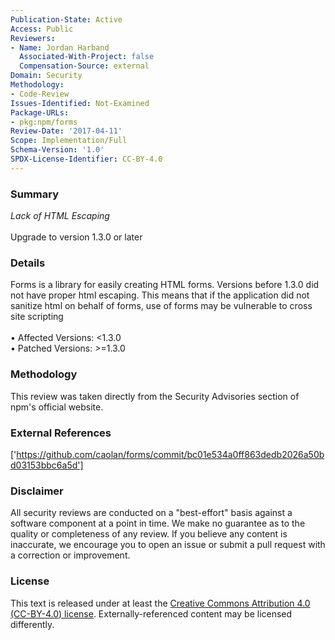 ```yaml
---
Publication-State: Active
Access: Public
Reviewers:
- Name: Jordan Harband
  Associated-With-Project: false
  Compensation-Source: external
Domain: Security
Methodology:
- Code-Review
Issues-Identified: Not-Examined
Package-URLs:
- pkg:npm/forms
Review-Date: '2017-04-11'
Scope: Implementation/Full
Schema-Version: '1.0'
SPDX-License-Identifier: CC-BY-4.0
---
```

### Summary
*Lack of HTML Escaping*<br><br>Upgrade to version 1.3.0 or later
### Details
Forms is a library for easily creating HTML forms. Versions before 1.3.0 did not have proper html escaping.  This means that if the application did not sanitize html on behalf of forms, use of forms may be vulnerable to cross site scripting
<br><br>• Affected Versions: <1.3.0
<br>• Patched Versions: >=1.3.0
### Methodology
This review was taken directly from the Security Advisories section of npm's official website.
### External References
['https://github.com/caolan/forms/commit/bc01e534a0ff863dedb2026a50bd03153bbc6a5d']
### Disclaimer
All security reviews are conducted on a "best-effort" basis against a software component at a point in time. We make no guarantee as to the quality or completeness of any review. If you believe any content is inaccurate, we encourage you to open an issue or submit a pull request with a correction or improvement.
### License
This text is released under at least the [Creative Commons Attribution 4.0 (CC-BY-4.0) license](https://creativecommons.org/licenses/by/4.0/legalcode.txt). Externally-referenced content may be licensed differently.
